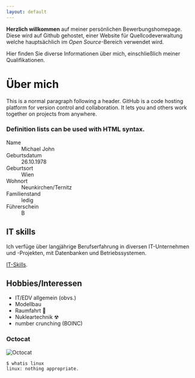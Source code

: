 ```yaml
---
layout: default
---
```


**Herzlich willkommen** auf meiner persönlichen Bewerbungshomepage. Diese wird auf Github gehostet, einer Website für Quellcodeverwaltung welche hauptsächlich im _Open Source_-Bereich verwendet wird.

Hier finden Sie diverse Informationen über mich, einschließlich meiner Qualifikationen.

# Über mich

This is a normal paragraph following a header. GitHub is a code hosting platform for version control and collaboration. It lets you and others work together on projects from anywhere.

### Definition lists can be used with HTML syntax.

<dl>
<dt>Name</dt>
<dd>Michael John</dd>
<dt>Geburtsdatum</dt>
<dd>26.10.1978</dd>
<dt>Geburtsort</dt>
<dd>Wien</dd>
<dt>Wohnort</dt>
<dd>Neunkirchen/Ternitz</dd>
<dt>Familienstand</dt>
<dd>ledig</dd>
<dt>Führerschein</dt>
<dd>B</dd>
</dl>

## IT skills

Ich verfüge über langjährige Berufserfahrung in diversen IT-Unternehmen und -Projekten, mit Datenbanken und Betriebssystemen.

[IT-Skills](./skills.html).

## Hobbies/Interessen

*   IT/EDV allgemein (obvs.)
*   Modellbau
*   Raumfahrt &#128640;
*   Nukleartechnik &#9762;
*   number crunching (BOINC) 

### Octocat

![Octocat](https://github.githubassets.com/images/icons/emoji/octocat.png)

```
$ whatis linux
linux: nothing appropriate.
```

